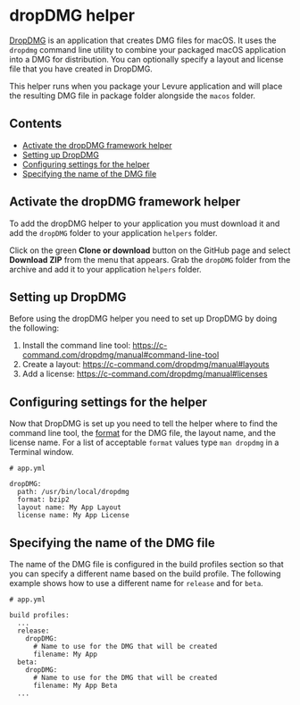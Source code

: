 # dropDMG helper

[DropDMG](https://c-command.com/dropdmg/) is an application that creates DMG files for macOS.  It uses the `dropdmg` command line utility to combine your packaged macOS application into a DMG for distribution. You can optionally specify a layout and license file that you have created in DropDMG.

This helper runs when you package your Levure application and will place the resulting DMG file in package folder alongside the `macos` folder.

## Contents

* [Activate the dropDMG framework helper](#activate-the-dropdmg-framework-helper)
* [Setting up DropDMG](#setting-up-dropdmg)
* [Configuring settings for the helper](#configuring-settings-for-the-helper)
* [Specifying the name of the DMG file](#specifying-the-name-of-the-dmg-file)

## Activate the dropDMG framework helper

To add the dropDMG helper to your application you must download it and add the `dropDMG` folder to your application `helpers` folder.

Click on the green **Clone or download** button on the GitHub page and select **Download ZIP** from the menu that appears. Grab the `dropDMG` folder from the archive and add it to your application `helpers` folder.

## Setting up DropDMG

Before using the dropDMG helper you need to set up DropDMG by doing the following:

1. Install the command line tool: https://c-command.com/dropdmg/manual#command-line-tool
2. Create a layout: https://c-command.com/dropdmg/manual#layouts
3. Add a license: https://c-command.com/dropdmg/manual#licenses

## Configuring settings for the helper

Now that DropDMG is set up you need to tell the helper where to find the command line tool, the [format](https://c-command.com/dropdmg/manual#format) for the DMG file, the layout name, and the license name. For a list of acceptable `format` values type `man dropdmg` in a Terminal window.

```
# app.yml

dropDMG:
  path: /usr/bin/local/dropdmg
  format: bzip2
  layout name: My App Layout
  license name: My App License
```

## Specifying the name of the DMG file

The name of the DMG file is configured in the build profiles section so that you can specify a different name based on the build profile. The following example shows how to use a different name for `release` and for `beta`.

```
# app.yml

build profiles:
  ...
  release:
    dropDMG:
      # Name to use for the DMG that will be created
      filename: My App
  beta:
    dropDMG:
      # Name to use for the DMG that will be created
      filename: My App Beta
  ...
```
